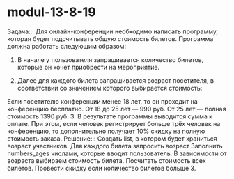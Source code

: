 # modul-13-8-19 
Задача:::
Для онлайн-конференции необходимо написать программу, которая будет подсчитывать общую стоимость билетов. Программа должна работать следующим образом:

1. В начале у пользователя запрашивается количество билетов, которые он хочет приобрести на мероприятие.

2. Далее для каждого билета запрашивается возраст посетителя, в соответствии со значением которого выбирается стоимость:

Если посетителю конференции менее 18 лет, то он проходит на конференцию бесплатно.
От 18 до 25 лет — 990 руб.
От 25 лет — полная стоимость 1390 руб.
3. В результате программы выводится сумма к оплате. При этом, если человек регистрирует больше трёх человек на конференцию, то дополнительно получает 10% скидку на полную стоимость заказа.
Решение:::
Создать list, в котором будет храниться возраст участников.
Для каждого билета запросить возраст
 Заполнить numbers_ages числами, которые вводит пользователь.
В зависимости от возраста выбираем стоимость билета.
Посчитать стоимость всех билетов.
Провести скидку если количество билетов больше 3.
